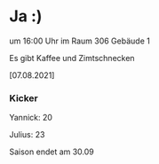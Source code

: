 
# Ja :)

um 16:00 Uhr im Raum 306 Gebäude 1

Es gibt Kaffee und Zimtschnecken


<!---![image](https://user-images.githubusercontent.com/73311547/125851712-3934142d-7930-4613-8163-7ba796f7bffd.png)-->

[07.08.2021]


### Kicker

Yannick: 20

Julius:  23

Saison endet am 30.09
